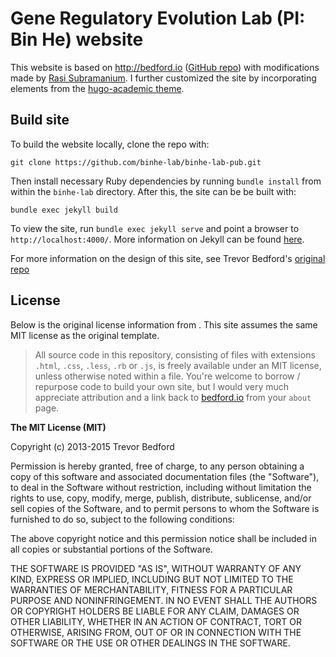 # Gene Regulatory Evolution Lab (PI: Bin He) website

This website is based on <http://bedford.io> ([GitHub repo](https://github.com/blab/blotter)) with modifications made by [Rasi Subramanium](http://rasilab.org). I further customized the site by incorporating elements from the [hugo-academic theme](https://themes.gohugo.io/academic/).

## Build site

To build the website locally, clone the repo with:

```
git clone https://github.com/binhe-lab/binhe-lab-pub.git
```

Then install necessary Ruby dependencies by running `bundle install` from within the `binhe-lab` directory.  After this, the site can be be built with:

```
bundle exec jekyll build
```

To view the site, run `bundle exec jekyll serve` and point a browser to `http://localhost:4000/`.  More information on Jekyll can be found [here](http://jekyllrb.com/).

For more information on the design of this site, see Trevor Bedford's [original repo](https://github.com/blab/blotter)
## License

Below is the original license information from [](bedford.io). This site assumes the same MIT license as the original template.

> All source code in this repository, consisting of files with extensions `.html`, `.css`, `.less`, `.rb` or `.js`, is freely available under an MIT license, unless otherwise noted within a file. You're welcome to borrow / repurpose code to build your own site, but I would very much appreciate attribution and a link back to [bedford.io](http://bedford.io) from your `about` page.

**The MIT License (MIT)**

Copyright (c) 2013-2015 Trevor Bedford

Permission is hereby granted, free of charge, to any person obtaining a copy of this software and associated documentation files (the "Software"), to deal in the Software without restriction, including without limitation the rights to use, copy, modify, merge, publish, distribute, sublicense, and/or sell copies of the Software, and to permit persons to whom the Software is furnished to do so, subject to the following conditions:

The above copyright notice and this permission notice shall be included in all copies or substantial portions of the Software.

THE SOFTWARE IS PROVIDED "AS IS", WITHOUT WARRANTY OF ANY KIND, EXPRESS OR IMPLIED, INCLUDING BUT NOT LIMITED TO THE WARRANTIES OF MERCHANTABILITY, FITNESS FOR A PARTICULAR PURPOSE AND NONINFRINGEMENT. IN NO EVENT SHALL THE AUTHORS OR COPYRIGHT HOLDERS BE LIABLE FOR ANY CLAIM, DAMAGES OR OTHER LIABILITY, WHETHER IN AN ACTION OF CONTRACT, TORT OR OTHERWISE, ARISING FROM, OUT OF OR IN CONNECTION WITH THE SOFTWARE OR THE USE OR OTHER DEALINGS IN THE SOFTWARE.
